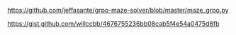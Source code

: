 https://github.com/jeffasante/grpo-maze-solver/blob/master/maze_grpo.py

https://gist.github.com/willccbb/4676755236bb08cab5f4e54a0475d6fb
